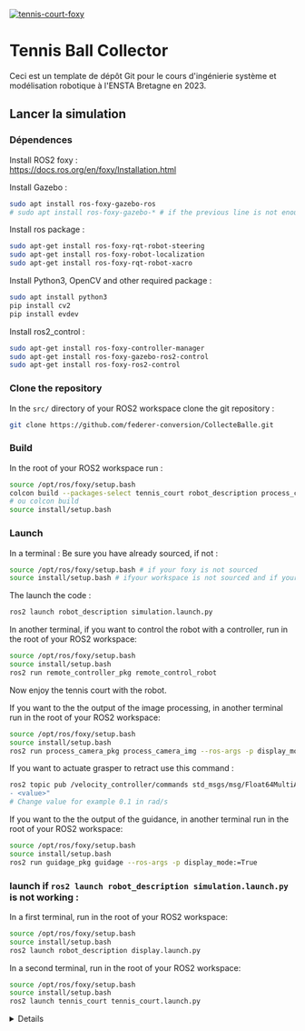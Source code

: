 [![tennis-court-foxy](https://github.com/nathan-teaching/CollecteBalle/actions/workflows/tennis_court-foxy.yaml/badge.svg)](https://github.com/nathan-teaching/CollecteBalle/actions/workflows/tennis_court-foxy.yaml)
# Tennis Ball Collector

Ceci est un template de dépôt Git pour le cours d'ingénierie système et modélisation robotique à l'ENSTA Bretagne en 2023.

## Lancer la simulation

### Dépendences

Install ROS2 foxy :  
https://docs.ros.org/en/foxy/Installation.html

Install Gazebo :
```bash
sudo apt install ros-foxy-gazebo-ros
# sudo apt install ros-foxy-gazebo-* # if the previous line is not enough
```

Install ros package :
```bash
sudo apt-get install ros-foxy-rqt-robot-steering
sudo apt-get install ros-foxy-robot-localization
sudo apt-get install ros-foxy-rqt-robot-xacro
```

Install Python3, OpenCV and other required package :
```bash
sudo apt install python3
pip install cv2
pip install evdev
```

Install ros2_control :

```bash
sudo apt-get install ros-foxy-controller-manager
sudo apt-get install ros-foxy-gazebo-ros2-control
sudo apt-get install ros-foxy-ros2-control
```

### Clone the repository

In the `src/` directory of your ROS2 workspace clone the git repository :
```bash
git clone https://github.com/federer-conversion/CollecteBalle.git
```

### Build

In the root of your ROS2 workspace run :
```bash
source /opt/ros/foxy/setup.bash
colcon build --packages-select tennis_court robot_description process_camera_pkg guidage_pkg remote_controller_pkg
# ou colcon build
source install/setup.bash
```

### Launch

In a terminal :
Be sure you have already sourced, if not :
```bash
source /opt/ros/foxy/setup.bash # if your foxy is not sourced
source install/setup.bash # ifyour workspace is not sourced and if your are in the root of your worksapce
```

The launch the code :
```bash
ros2 launch robot_description simulation.launch.py
```

In another terminal, if you want to control the robot with a controller, run in the root of your ROS2 workspace:

```bash
source /opt/ros/foxy/setup.bash
source install/setup.bash
ros2 run remote_controller_pkg remote_control_robot
```

Now enjoy the tennis court with the robot.

If you want to the the output of the image processing, in another terminal run in the root of your ROS2 workspace:

```bash
source /opt/ros/foxy/setup.bash
source install/setup.bash
ros2 run process_camera_pkg process_camera_img --ros-args -p display_mode:=True
```

If you want to actuate grasper to retract use this command :
```bash
ros2 topic pub /velocity_controller/commands std_msgs/msg/Float64MultiArray "data:
- <value>"
# Change value for example 0.1 in rad/s
```

If you want to the the output of the guidance, in another terminal run in the root of your ROS2 workspace:

```bash
source /opt/ros/foxy/setup.bash
source install/setup.bash
ros2 run guidage_pkg guidage --ros-args -p display_mode:=True
```

### launch if `ros2 launch robot_description simulation.launch.py` is not working : 
In a first terminal, run in the root of your ROS2 workspace:
```bash
source /opt/ros/foxy/setup.bash
source install/setup.bash
ros2 launch robot_description display.launch.py
```

In a second terminal, run in the root of your ROS2 workspace:
```bash
source /opt/ros/foxy/setup.bash
source install/setup.bash
ros2 launch tennis_court tennis_court.launch.py
```
<details>



## Groupe

### Membres

* Damien Esnault
* Mirado Rajaomarosata
* Nicolas Defour
* Maël Godard
* Hugo Yverneau 

### Data sheet

Vous trouverez les documentations de communication entre client et équipes ici :
- Design du robot : [robot_design](data_sheet/robot_design.jpg)
- Chiffage prix : [chiffrage](data_sheet/prix.txt)
- Documentation technique : [Doc tech](data_sheet/doc_tec.txt)



### Gestion de projet

https://tree.taiga.io/project/d_snlt_work_account-federer-reconversions/

## Structure du dépôt

Ce dépôt doit être cloné dans le dossier `src` d'un workspace ROS 2.

### Package `tennis_court`

Le dossier `tennis_court` est un package ROS contenant le monde dans lequel le robot ramasseur de balle devra évoluer ainsi qu'un script permettant de faire apparaître des balles dans la simulation.
Ce package ne doit pas être modifié.
Consulter le [README](tennis_court/README.md) du package pour plus d'informations.


### Documents et liens utiles

Le dossier `docs` contient tous les documents utiles au projet:
- Des [instructions pour utiliser Git](docs/GitWorkflow_fork.md)
- Un [Mémo pour ROS 2 et Gazebo](docs/Memo_ROS2.pdf)
- Les [slides de la présentation Git](docs/GitPresentation.pdf)
- Des [informations pour Github Actions](docs/GithubActions.md)
- Des [informations sur les Normes et les Styles pour du code](docs/Linters.md)

Pour controler des actionneurs : 
- [Projet : ros2\_control](https://github.com/ros-controls)


### Rapports

Le dossier `reports` doit être rempli avec les rapports d'[objectifs](../reports/GoalsTemplate.md) et de [rétrospectives](../reports/DebriefTemplate.md) en suivant les deux templates mis à disposition. Ces deux rapports doivent être rédigés respectivement au début et à la fin de chaque sprint.
